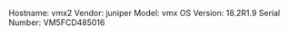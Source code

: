 Hostname:      vmx2
Vendor:        juniper
Model:         vmx
OS Version:    18.2R1.9
Serial Number:  VM5FCD485016
